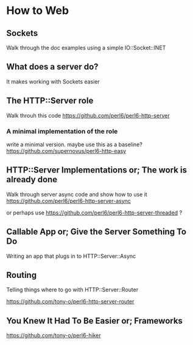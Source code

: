 # How to Web

## Sockets

Walk through the doc examples using a simple IO::Socket::INET 

## What does a server do?

It makes working with Sockets easier 

## The HTTP::Server role

Walk throuh this code https://github.com/perl6/perl6-http-server

### A minimal implementation of the role

write a minimal version. maybe use this as a baseline? 
https://github.com/supernovus/perl6-http-easy

## HTTP::Server Implementations or; The work is already done

Walk through server async code and show how to use it 
https://github.com/perl6/perl6-http-server-async

or perhaps use https://github.com/perl6/perl6-http-server-threaded ?

## Callable App or; Give the Server Something To Do 

Writing an app that plugs in to HTTP::Server::Async 

## Routing

Telling things where to go with HTTP::Server::Router

https://github.com/tony-o/perl6-http-server-router

## You Knew It Had To Be Easier or; Frameworks

https://github.com/tony-o/perl6-hiker

